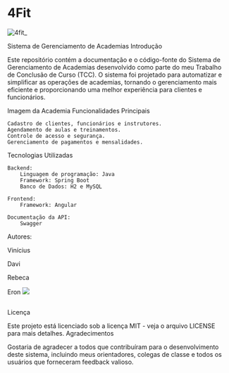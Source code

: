 # 4Fit

![4fit_](https://github.com/academiaKaspper/4Fit/assets/110741158/a8e98f5e-c683-405e-b7fe-d5cc82fd7983)

Sistema de Gerenciamento de Academias
Introdução

Este repositório contém a documentação e o código-fonte do Sistema de Gerenciamento de Academias desenvolvido como parte do meu Trabalho de Conclusão de Curso (TCC). O sistema foi projetado para automatizar e simplificar as operações de academias, tornando o gerenciamento mais eficiente e proporcionando uma melhor experiência para clientes e funcionários.

Imagem da Academia
Funcionalidades Principais

    Cadastro de clientes, funcionários e instrutores.
    Agendamento de aulas e treinamentos.
    Controle de acesso e segurança.
    Gerenciamento de pagamentos e mensalidades.
    

Tecnologias Utilizadas

    Backend:
        Linguagem de programação: Java
        Framework: Spring Boot
        Banco de Dados: H2 e MySQL

    Frontend:
        Framework: Angular

    Documentação da API:
        Swagger

Autores:

Vinícius

Davi

Rebeca

Eron  <a href="https://www.linkedin.com/in/eronmoraes7/" target="_blank"><img src="https://img.shields.io/badge/-LinkedIn-%230077B5?style=for-the-badge&logo=linkedin&logoColor=white" target="_blank"></a> 

##

Licença

Este projeto está licenciado sob a licença MIT - veja o arquivo LICENSE para mais detalhes.
Agradecimentos

Gostaria de agradecer a todos que contribuíram para o desenvolvimento deste sistema, incluindo meus orientadores, colegas de classe e todos os usuários que forneceram feedback valioso.
